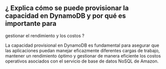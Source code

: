 ## ¿ Explica cómo se puede provisionar la capacidad en DynamoDB y por qué es importante para
gestionar el rendimiento y los costos ?

La capacidad provisional en DynamoDB es fundamental para asegurar que las aplicaciones puedan manejar eficazmente diferentes cargas de trabajo, mantener un rendimiento óptimo y gestionar de manera eficiente los costos operativos asociados con el servicio de base de datos NoSQL de Amazon.
